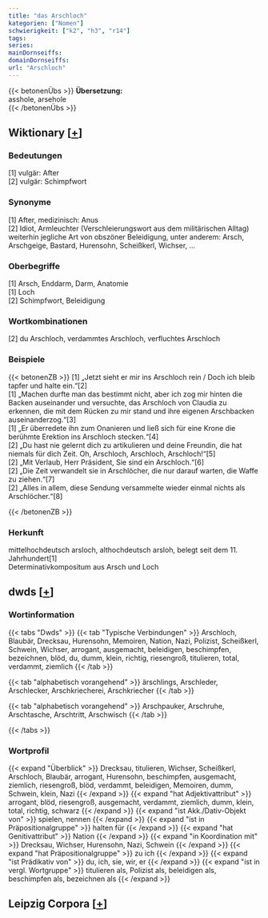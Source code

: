 ```yaml
---
title: "das Arschloch"
kategorien: ["Nomen"]
schwierigkeit: ["k2", "h3", "r14"]
tags:
series:
mainDornseiffs:
domainDornseiffs:
url: "Arschloch"
---
```


{{< betonenÜbs >}}
**Übersetzung:**  
asshole, arsehole  
{{< /betonenÜbs >}}

## Wiktionary [[+](https://de.wiktionary.org/wiki/Arschloch)]

### Bedeutungen
[1] vulgär: After  
[2] vulgär: Schimpfwort  

### Synonyme
[1] After, medizinisch: Anus  
[2] Idiot, Armleuchter (Verschleierungswort aus dem militärischen Alltag) weiterhin jegliche Art von obszöner Beleidigung, unter anderem: Arsch, Arschgeige, Bastard, Hurensohn, Scheißkerl, Wichser, …  

### Oberbegriffe
[1] Arsch, Enddarm, Darm, Anatomie  
[1] Loch  
[2] Schimpfwort, Beleidigung  

### Wortkombinationen
[2] du Arschloch, verdammtes Arschloch, verfluchtes Arschloch  

### Beispiele
{{< betonenZB >}}
[1] „Jetzt sieht er mir ins Arschloch rein / Doch ich bleib tapfer und halte ein.“[2]  
[1] „Machen durfte man das bestimmt nicht, aber ich zog mir hinten die Backen auseinander und versuchte, das Arschloch von Claudia zu erkennen, die mit dem Rücken zu mir stand und ihre eigenen Arschbacken auseinanderzog.“[3]  
[1] „Er überredete ihn zum Onanieren und ließ sich für eine Krone die berühmte Erektion ins Arschloch stecken.“[4]  
[2] „Du hast nie gelernt dich zu artikulieren und deine Freundin, die hat niemals für dich Zeit. Oh, Arschloch, Arschloch, Arschloch!“[5]  
[2] „Mit Verlaub, Herr Präsident, Sie sind ein Arschloch.“[6]  
[2] „Die Zeit verwandelt sie in Arschlöcher, die nur darauf warten, die Waffe zu ziehen.“[7]  
[2] „Alles in allem, diese Sendung versammelte wieder einmal nichts als Arschlöcher.“[8]  

{{< /betonenZB >}}
### Herkunft
mittelhochdeutsch arsloch, althochdeutsch arsloh, belegt seit dem 11. Jahrhundert[1]  
Determinativkompositum aus Arsch und Loch  



## dwds [[+](https://www.dwds.de/wb/Arschloch)]

### Wortinformation
{{< tabs "Dwds" >}}
{{< tab "Typische Verbindungen" >}}
Arschloch, Blaubär, Drecksau, Hurensohn, Memoiren, Nation, Nazi, Polizist, Scheißkerl, Schwein, Wichser, arrogant, ausgemacht, beleidigen, beschimpfen, bezeichnen, blöd, du, dumm, klein, richtig, riesengroß, titulieren, total, verdammt, ziemlich
{{< /tab >}}

{{< tab "alphabetisch vorangehend" >}}
ärschlings, Arschleder, Arschlecker, Arschkriecherei, Arschkriecher
{{< /tab >}}

{{< tab "alphabetisch vorangehend" >}}
Arschpauker, Arschruhe, Arschtasche, Arschtritt, Arschwisch
{{< /tab >}}

{{< /tabs >}}

### Wortprofil
{{< expand "Überblick" >}} Drecksau, titulieren, Wichser, Scheißkerl, Arschloch, Blaubär, arrogant, Hurensohn, beschimpfen, ausgemacht, ziemlich, riesengroß, blöd, verdammt, beleidigen, Memoiren, dumm, Schwein, klein, Nazi {{< /expand >}}
{{< expand "hat Adjektivattribut" >}} arrogant, blöd, riesengroß, ausgemacht, verdammt, ziemlich, dumm, klein, total, richtig, schwarz {{< /expand >}}
{{< expand "ist Akk./Dativ-Objekt von" >}} spielen, nennen {{< /expand >}}
{{< expand "ist in Präpositionalgruppe" >}} halten für {{< /expand >}}
{{< expand "hat Genitivattribut" >}} Nation {{< /expand >}}
{{< expand "in Koordination mit" >}} Drecksau, Wichser, Hurensohn, Nazi, Schwein {{< /expand >}}
{{< expand "hat Präpositionalgruppe" >}} zu ich {{< /expand >}}
{{< expand "ist Prädikativ von" >}} du, ich, sie, wir, er {{< /expand >}}
{{< expand "ist in vergl. Wortgruppe" >}} titulieren als, Polizist als, beleidigen als, beschimpfen als, bezeichnen als {{< /expand >}}

## Leipzig Corpora [[+](https://corpora.uni-leipzig.de/en/res?word=Arschloch&corpusId=deu_newscrawl-public_2018)]

